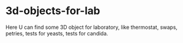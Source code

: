 # 3d-objects-for-lab
Here U can find some 3D object for laboratory,
like thermostat, swaps, petries, tests for yeasts, tests for candida.
